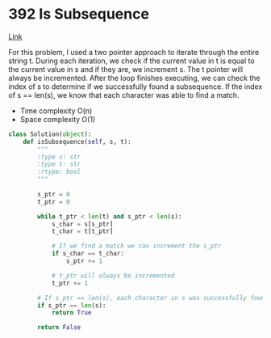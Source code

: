 # 392 Is Subsequence
[Link](https://leetcode.com/problems/search-insert-position/?envType=study-plan-v2&envId=top-interview-150)


For this problem, I used a two pointer approach to iterate through the entire string t. During each iteration, we check if the current value in t is equal to the current value in s and if they are, we increment s. The t pointer will always be incremented. After the loop finishes executing, we can check the index of s to determine if we successfully found a subsequence. If the index of s == len(s), we know that each character was able to find a match. 

- Time complexity O(n) 
- Space complexity O(1)

```python
class Solution(object):
    def isSubsequence(self, s, t):
        """
        :type s: str
        :type t: str
        :rtype: bool
        """
        
        s_ptr = 0
        t_ptr = 0

        while t_ptr < len(t) and s_ptr < len(s):
            s_char = s[s_ptr]
            t_char = t[t_ptr]

            # If we find a match we can increment the s_ptr
            if s_char == t_char:
                s_ptr += 1

            # t_ptr will always be incremented
            t_ptr += 1

        # If s_ptr == len(s), each character in s was successfully found in t in order
        if s_ptr == len(s):
            return True

        return False                         
```